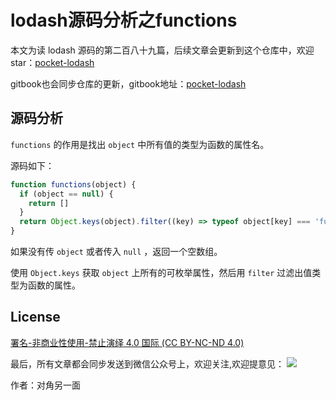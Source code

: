 # lodash源码分析之functions

本文为读 lodash 源码的第二百八十九篇，后续文章会更新到这个仓库中，欢迎 star：[pocket-lodash](https://github.com/yeyuqiudeng/pocket-lodash)

gitbook也会同步仓库的更新，gitbook地址：[pocket-lodash](https://www.gitbook.com/book/yeyuqiudeng/pocket-lodash/details)

## 源码分析

`functions` 的作用是找出 `object` 中所有值的类型为函数的属性名。

源码如下：

```javascript
function functions(object) {
  if (object == null) {
    return []
  }
  return Object.keys(object).filter((key) => typeof object[key] === 'function')
}
```

如果没有传 `object` 或者传入 `null` ，返回一个空数组。

使用 `Object.keys` 获取 `object` 上所有的可枚举属性，然后用 `filter` 过滤出值类型为函数的属性。

## License 

[署名-非商业性使用-禁止演绎 4.0 国际 (CC BY-NC-ND 4.0)](http://creativecommons.org/licenses/by-nc-nd/4.0/)

最后，所有文章都会同步发送到微信公众号上，欢迎关注,欢迎提意见：  ![](https://raw.githubusercontent.com/yeyuqiudeng/resource/master/images/qrcode_front-end-article.jpg) 

作者：对角另一面 
